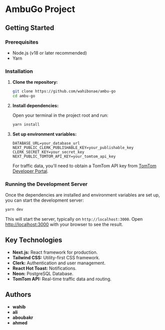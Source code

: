 # AmbuGo Project

## Getting Started

### Prerequisites

*   Node.js (v18 or later recommended)
*   Yarn

### Installation

1.  **Clone the repository:**

    ```bash
    git clone https://github.com/wahibonae/ambu-go
    cd ambu-go
    ```

2.  **Install dependencies:**

    Open your terminal in the project root and run:

    ```bash
    yarn install
    ```

3.  **Set up environment variables:**

    ```env
    DATABASE_URL=your_database_url
    NEXT_PUBLIC_CLERK_PUBLISHABLE_KEY=your_publishable_key
    CLERK_SECRET_KEY=your_secret_key
    NEXT_PUBLIC_TOMTOM_API_KEY=your_tomtom_api_key
    ```

    For traffic data, you'll need to obtain a TomTom API key from [TomTom Developer Portal](https://developer.tomtom.com/).

### Running the Development Server

Once the dependencies are installed and environment variables are set up, you can start the development server:

```bash
yarn dev
```

This will start the server, typically on `http://localhost:3000`.
Open [http://localhost:3000](http://localhost:3000) with your browser to see the result.

## Key Technologies

*   **Next.js:** React framework for production.
*   **Tailwind CSS:** Utility-first CSS framework.
*   **Clerk:** Authentication and user management.
*   **React Hot Toast:** Notifications.
*   **Neon:** PostgreSQL Database.
*   **TomTom API:** Real-time traffic data and routing.

## Authors

*   **wahib**
*   **ali**
*   **aboubakr**
*   **ahmed**
